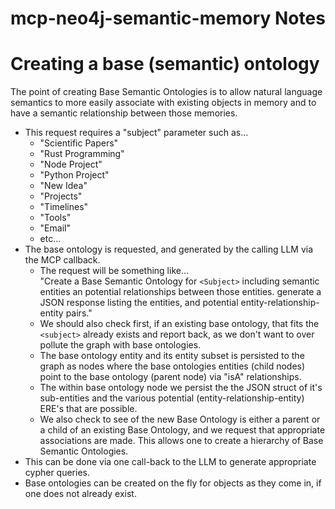 # mcp-neo4j-semantic-memory Notes

# Creating a base (semantic) ontology

The point of creating Base Semantic Ontologies is to allow natural language semantics to more easily associate with existing objects in memory and to have a semantic relationship between those memories.

- This request requires a "subject" parameter such as... 
  - "Scientific Papers"
  - "Rust Programming"
  - "Node Project"
  - "Python Project"
  - "New Idea"
  - "Projects"
  - "Timelines"
  - "Tools"
  - "Email"
  - etc...
- The base ontology is requested, and generated by the calling LLM via the MCP callback.
  - The request will be something like...<br>
    "Create a Base Semantic Ontology for `<Subject>` including semantic entities an potential relationships between those entities. generate a JSON response listing the entities, and potential entity-relationship-entity pairs."
  - We should also check first, if an existing base ontology, that fits the `<subject>` already exists and report back, as we don't want to over pollute the graph with base ontologies.
  - The base ontology entity and its entity subset is persisted to the graph as nodes where the base ontologies entities (child nodes) point to the base ontology (parent node) via "isA" relationships.
  - The within base ontology node we persist the the JSON struct of it's sub-entities and the various potential (entity-relationship-entity) ERE's that are possible.
  - We also check to see of the new Base Ontology is either a parent or a child of an existing Base Ontology, and we request that appropriate associations are made. This allows one to create a hierarchy of Base Semantic Ontologies.
- This can be done via one call-back to the LLM to generate appropriate cypher queries.
- Base ontologies can be created on the fly for objects as they come in, if one does not already exist.
